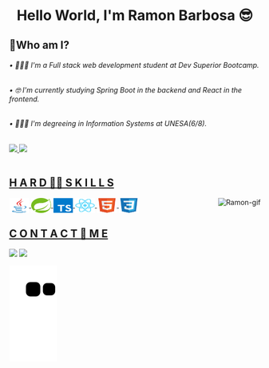 <h1 align="center">Hello World, I'm Ramon Barbosa 😎</h1>
<h2>🤔Who am I?</h2>

<h6> • 👨🏽‍💻 I'm a Full stack web development student at Dev Superior Bootcamp.</h6>
<h6> • 🤓 I'm currently studying Spring Boot in the backend and React in the frontend.</h6>
<h6> • 👨🏽‍🎓 I'm degreeing in Information Systems at UNESA(6/8).</h6>

<div>
  <a href="https://github.com/ramonfbarbosa">
  <img height="180em" src="https://github-readme-stats.vercel.app/api?username=ramonfbarbosa&show_icons=true&theme=dracula&include_all_commits=true&count_private=true"/>
  <img height="180em" src="https://github-readme-stats.vercel.app/api/top-langs/?username=ramonfbarbosa&layout=compact&langs_count=7&theme=dracula"/>
</div>
  
<div style="display: inline_block"><br>
  <h2>H A R D 💪🏽 S K I L L S</H2>
    <img align="center" alt="Ramon-Java" height="30" width="40" src="https://raw.githubusercontent.com/devicons/devicon/master/icons/java/java-original.svg">
    <img align="center" alt="Ramon-Spring" height="30" width="40" src="https://raw.githubusercontent.com/devicons/devicon/master/icons/spring/spring-original.svg">
    <img align="center" alt="Ramon-Ts" height="30" width="40" src="https://raw.githubusercontent.com/devicons/devicon/master/icons/typescript/typescript-plain.svg">
    <img align="center" alt="Ramon-React" height="30" width="40" src="https://raw.githubusercontent.com/devicons/devicon/master/icons/react/react-original.svg">
    <img align="center" alt="Ramon-HTML" height="30" width="40" src="https://raw.githubusercontent.com/devicons/devicon/master/icons/html5/html5-original.svg">
    <img align="center" alt="Ramon-CSS" height="30" width="40" src="https://raw.githubusercontent.com/devicons/devicon/master/icons/css3/css3-original.svg">
    <img align="right" alt="Ramon-gif" src="https://pa1.narvii.com/6335/64478afd1e93c8b94effc49c9d25f09c4e60b009_128.gif">
</div>
 
<div> 
  <h2>C O N T A C T 📱 M E</h2>
  <a href = "mailto:ramonmfb777@gmail.com"><img src="https://img.shields.io/badge/Gmail-D14836?style=for-the-badge&logo=gmail&logoColor=white" target="_blank"></a>
  <a href="https://www.linkedin.com/in/ramonfbarbosa" target="_blank"><img src="https://img.shields.io/badge/-LinkedIn-%230077B5?style=for-the-badge&logo=linkedin&logoColor=white" target="_blank"></a> 
 
  ![Snake animation](https://github.com/rafaballerini/rafaballerini/blob/output/github-contribution-grid-snake.svg)
 
</div>
